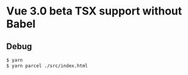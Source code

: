# Vue 3.0 beta TSX support without Babel

## Debug

```bash
$ yarn
$ yarn parcel ./src/index.html
```
